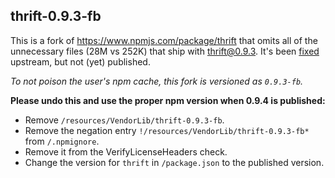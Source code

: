 thrift-0.9.3-fb
---------------

This is a fork of https://www.npmjs.com/package/thrift that omits all of the unnecessary files (28M vs 252K) that ship with thrift@0.9.3. It's been [fixed](https://github.com/apache/thrift/pull/672#issuecomment-158733257) upstream, but not (yet) published.

_To not poison the user's npm cache, this fork is versioned as `0.9.3-fb`._

**Please undo this and use the proper npm version when 0.9.4 is published:**
  * Remove `/resources/VendorLib/thrift-0.9.3-fb`.
  * Remove the negation entry `!/resources/VendorLib/thrift-0.9.3-fb*` from `/.npmignore`.
  * Remove it from the VerifyLicenseHeaders check.
  * Change the version for `thrift` in `/package.json` to the published version.
